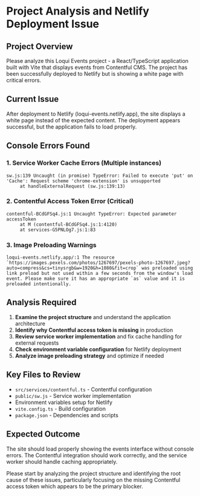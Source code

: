# Project Analysis and Netlify Deployment Issue

## Project Overview
Please analyze this Loqui Events project - a React/TypeScript application built with Vite that displays events from Contentful CMS. The project has been successfully deployed to Netlify but is showing a white page with critical errors.

## Current Issue
After deployment to Netlify (loqui-events.netlify.app), the site displays a white page instead of the expected content. The deployment appears successful, but the application fails to load properly.

## Console Errors Found

### 1. Service Worker Cache Errors (Multiple instances)
```
sw.js:139 Uncaught (in promise) TypeError: Failed to execute 'put' on 'Cache': Request scheme 'chrome-extension' is unsupported 
     at handleExternalRequest (sw.js:139:13)
```

### 2. Contentful Access Token Error (Critical)
```
contentful-BCdGFSq4.js:1 Uncaught TypeError: Expected parameter accessToken 
     at M (contentful-BCdGFSq4.js:1:4120) 
     at services-G5PNLOg7.js:1:83
```

### 3. Image Preloading Warnings
```
loqui-events.netlify.app/:1 The resource `https://images.pexels.com/photos/1267697/pexels-photo-1267697.jpeg?auto=compress&cs=tinysrgb&w=1920&h=1080&fit=crop` was preloaded using link preload but not used within a few seconds from the window's load event. Please make sure it has an appropriate `as` value and it is preloaded intentionally.
```

## Analysis Required
1. **Examine the project structure** and understand the application architecture
2. **Identify why Contentful access token is missing** in production
3. **Review service worker implementation** and fix cache handling for external requests
4. **Check environment variable configuration** for Netlify deployment
5. **Analyze image preloading strategy** and optimize if needed

## Key Files to Review
- `src/services/contentful.ts` - Contentful configuration
- `public/sw.js` - Service worker implementation
- Environment variables setup for Netlify
- `vite.config.ts` - Build configuration
- `package.json` - Dependencies and scripts

## Expected Outcome
The site should load properly showing the events interface without console errors. The Contentful integration should work correctly, and the service worker should handle caching appropriately.

Please start by analyzing the project structure and identifying the root cause of these issues, particularly focusing on the missing Contentful access token which appears to be the primary blocker.